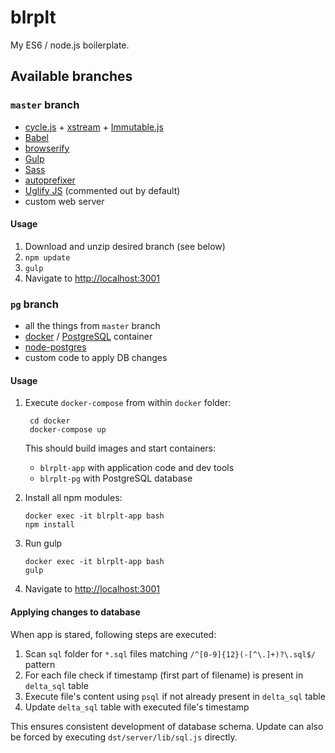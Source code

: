 # blrplt

My ES6 / node.js boilerplate.

## Available branches

### `master` branch

 - [cycle.js](http://cycle.js.org) + [xstream](https://github.com/staltz/xstream) + [Immutable.js](https://facebook.github.io/immutable-js/)
 - [Babel](http://babeljs.io)
 - [browserify](http://browserify.org)
 - [Gulp](http://gulpjs.com)
 - [Sass](http://sass-lang.com)
 - [autoprefixer](https://github.com/postcss/autoprefixer)
 - [Uglify JS](https://github.com/mishoo/UglifyJS2) (commented out by default)
 - custom web server

#### Usage

 1. Download and unzip desired branch (see below)
 2. `npm update`
 3. `gulp`
 4. Navigate to [http://localhost:3001](http://localhost:3001)


### `pg` branch

 - all the things from `master` branch
 - [docker](https://www.docker.com) / [PostgreSQL](https://www.postgresql.org) container
 - [node-postgres](https://github.com/brianc/node-postgres)
 - custom code to apply DB changes

#### Usage

1. Execute `docker-compose` from within `docker` folder:

        cd docker
        docker-compose up

    This should build images and start containers:
     - `blrplt-app` with application code and dev tools
     - `blrplt-pg` with PostgreSQL database

1. Install all npm modules:

       docker exec -it blrplt-app bash
       npm install
1. Run gulp

       docker exec -it blrplt-app bash
       gulp
1. Navigate to [http://localhost:3001](http://localhost:3001)

#### Applying changes to database

When app is stared, following steps are executed:

1. Scan `sql` folder for `*.sql` files matching `/^[0-9]{12}(-[^\.]+)?\.sql$/` pattern
2. For each file check if timestamp (first part of filename) is present in `delta_sql` table
3. Execute file's content using `psql` if not already present in `delta_sql` table
4. Update `delta_sql` table with executed file's timestamp

This ensures consistent development of database schema. Update can also be forced by executing `dst/server/lib/sql.js` directly.
